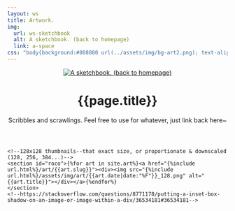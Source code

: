 ```yaml
---
layout: ws
title: Artwork.
img:
  url: ws-sketchbook
  alt: A sketchbook. (back to homepage)
  link: a-space
css: "body{background:#808080 url(../assets/img/bg-art2.png); text-align:center;} .gif:hover,.gif:focus,.gif:active{background-image:url(../assets/img/ws-sketchbook.gif);} .box{margin:.35em 0;} .title{display:inline-block; padding:.75em 1.5em; font-size:initial;} @media only screen and (min-width:600px){header{overflow:auto;} .col{float:left; width:50%;} .img{text-align:right; padding-right:1em;} .a-info{text-align:left; margin-top:2em; max-width:20em;}} #roco{box-shadow:0 0 0 .15em #000; background:url(../assets/img/bg-paper.png); padding:10px; margin-top:2em; max-width:1030px; margin:0 auto;} #roco a{display:inline-block; line-height:0; border:10px #efefef solid; box-shadow:0 0 3px 2px #000; box-shadow:0 0 3px 2px rgba(0,0,0,.15); margin:10px;} #roco a:hover,#roco a:active,#roco a:focus{opacity:.5;} #roco div{position:relative;} #roco div::after{box-shadow:inset 0 0 12px 3px #000; content:''; display:block; position:absolute; height:100%; left:0; right:0; top:0; opacity:.25;} footer{background:#000; padding:1em; font-family:monospace; color:#bfbfbf;} footer p:last-child{margin-bottom:0;}"
---
```

<!--might ditch the layout here but For Now.
--WAIT WAIT WAIT NO. NONONO WAIT MAKE IT LOOK LIKE THE PHOTO ALBUM!! the white border around the art pictures is gonna look photo-y regardless, lean into that....
full album: https://piped.garudalinux.org/watch?v=zkwDfwsIE3w
single photo (no caption): https://lparchive.org/Omori/Update%2002/47-omoriup2_0021.png-->
<main>
	<header><div class="col img">
		<div class="gif"><a href="{%include url.html%}/a-space"><img src="{%include url.html%}/assets/img/ws-sketchbook.png" alt="A sketchbook. (back to homepage)" title="A sketchbook. (back to homepage)"></a></div>
	</div><div class="col a-info">
		<div class="box title"><h1>{{page.title}}</h1></div>
		<div class="box"><p>Scribbles and scrawlings. Feel free to use for whatever, just link back here~</p></div>
	</div></header>
	
	<!--128x128 thumbnails--that exact size, or proportionate & downscaled (128, 256, 384...)-->
	<section id="roco">{%for art in site.art%}<a href="{%include url.html%}/art/{{art.slug}}"><div><img src="{%include url.html%}/assets/img/art/{{art.date|date:"%F"}}_128.png" alt="{{art.title}}"></div></a>{%endfor%}
	</section>
	<!--https://stackoverflow.com/questions/8771178/putting-a-inset-box-shadow-on-an-image-or-image-within-a-div/36534181#36534181-->
</main>